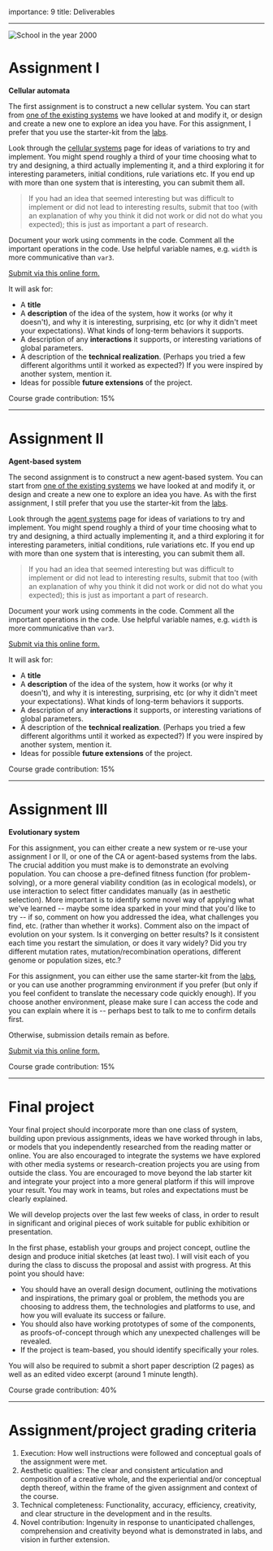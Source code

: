 importance: 9
title: Deliverables

---

![School in the year 2000](https://upload.wikimedia.org/wikipedia/commons/0/05/France_in_XXI_Century._School.jpg)

# Assignment I 

**Cellular automata**

The first assignment is to construct a new cellular system. You can start from [one of the existing systems](http://codepen.io/collection/nMgEgN/) we have looked at and modify it, or design and create a new one to explore an idea you have. For this assignment, I prefer that you use the starter-kit from the [labs](lab.html). 

Look through the [cellular systems](cellular.html) page for ideas of variations to try and implement. You might spend roughly a third of your time choosing what to try and designing, a third actually implementing it, and a third exploring it for interesting parameters, initial conditions, rule variations etc. If you end up with more than one system that is interesting, you can submit them all. 

> If you had an idea that seemed interesting but was difficult to implement or did not lead to interesting results, submit that too (with an explanation of why you think it did not work or did not do what you expected); this is just as important a part of research.

Document your work using comments in the code. Comment all the important operations in the code. Use helpful variable names, e.g. ```width``` is more communicative than ```var3```.

[Submit via this online form.](https://docs.google.com/forms/d/1Ej_SZ_nnZ-FiGrUV1B3ot4jxhEWMX1ii0JQd7bWiEBs/viewform)

It will ask for:
- A **title**
- A **description** of the idea of the system, how it works (or why it doesn't), and why it is interesting, surprising, etc (or why it didn't meet your expectations). What kinds of long-term behaviors it supports. 
- A description of any **interactions** it supports, or interesting variations of global parameters.
- A description of the **technical realization**. (Perhaps you tried a few different algorithms until it worked as expected?) If you were inspired by another system, mention it.
- Ideas for possible **future extensions** of the project.

Course grade contribution: 15%

---

# Assignment II

**Agent-based system**

The second assignment is to construct a new agent-based system. You can start from [one of the existing systems](http://codepen.io/collection/nMgEgN/) we have looked at and modify it, or design and create a new one to explore an idea you have. As with the first assignment, I still prefer that you use the starter-kit from the [labs](lab.html). 

Look through the [agent systems](agent.html) page for ideas of variations to try and implement. You might spend roughly a third of your time choosing what to try and designing, a third actually implementing it, and a third exploring it for interesting parameters, initial conditions, rule variations etc. If you end up with more than one system that is interesting, you can submit them all. 

> If you had an idea that seemed interesting but was difficult to implement or did not lead to interesting results, submit that too (with an explanation of why you think it did not work or did not do what you expected); this is just as important a part of research.

Document your work using comments in the code. Comment all the important operations in the code. Use helpful variable names, e.g. ```width``` is more communicative than ```var3```.

[Submit via this online form.](https://docs.google.com/forms/d/1Ej_SZ_nnZ-FiGrUV1B3ot4jxhEWMX1ii0JQd7bWiEBs/viewform)

It will ask for:
- A **title**
- A **description** of the idea of the system, how it works (or why it doesn't), and why it is interesting, surprising, etc (or why it didn't meet your expectations). What kinds of long-term behaviors it supports. 
- A description of any **interactions** it supports, or interesting variations of global parameters.
- A description of the **technical realization**. (Perhaps you tried a few different algorithms until it worked as expected?) If you were inspired by another system, mention it.
- Ideas for possible **future extensions** of the project.

Course grade contribution: 15%

---

# Assignment III 

**Evolutionary system**

For this assignment, you can either create a new system or re-use your assignment I or II, or one of the CA or agent-based systems from the labs. The crucial addition you must make is to demonstrate an evolving population. You can choose a pre-defined fitness function (for problem-solving), or a more general viability condition (as in ecological models), or use interaction to select fitter candidates manually (as in aesthetic selection). More important is to identify some novel way of applying what we've learned -- maybe some idea sparked in your mind that you'd like to try -- if so, comment on how you addressed the idea, what challenges you find, etc. (rather than whether it works). Comment also on the impact of evolution on your system. Is it converging on better results? Is it consistent each time you restart the simulation, or does it vary widely? Did you try different mutation rates, mutation/recombination operations, different genome or population sizes, etc.? 

For this assignment, you can either use the same starter-kit from the [labs](lab.html), or you can use another programming environment if you prefer (but only if you feel confident to translate the necessary code quickly enough). If you choose another environment, please make sure I can access the code and you can explain where it is -- perhaps best to talk to me to confirm details first. 

Otherwise, submission details remain as before.

[Submit via this online form.](https://docs.google.com/forms/d/1Ej_SZ_nnZ-FiGrUV1B3ot4jxhEWMX1ii0JQd7bWiEBs/viewform)

Course grade contribution: 15%

---

# Final project

Your final project should incorporate more than one class of system, building upon previous assignments, ideas we have worked through in labs, or models that you independently researched from the reading matter or online. You are also encouraged to integrate the systems we have explored with other media systems or research-creation projects you are using from outside the class. You are encouraged to move beyond the lab starter kit and integrate your project into a more general platform if this will improve your result. You may work in teams, but roles and expectations must be clearly explained. 

We will develop projects over the last few weeks of class, in order to result in significant and original pieces of work suitable for public exhibition or presentation. 

In the first phase, establish your groups and project concept, outline the design and produce initial sketches (at least two). I will visit each of you during the class to discuss the proposal and assist with progress. At this point you should have:
- You should have an overall design document, outlining the motivations and inspirations, the primary goal or problem, the methods you are choosing to address them, the technologies and platforms to use, and how you will evaluate its success or failure. 
- You should also have working prototypes of some of the components, as proofs-of-concept through which any unexpected challenges will be revealed.
- If the project is team-based, you should identify specifically your roles. 

You will also be required to submit a short paper description (2 pages) as well as an edited video excerpt (around 1 minute length). 

Course grade contribution: 40%

---

# Assignment/project grading criteria

1. Execution: How well instructions were followed and conceptual goals of the assignment were met.
2. Aesthetic qualities: The clear and consistent articulation and composition of a creative whole, and the experiential and/or conceptual depth thereof, within the frame of the given assignment and context of the course.
3. Technical completeness: Functionality, accuracy, efficiency, creativity, and clear structure in the development and in the results.
4. Novel contribution: Ingenuity in response to unanticipated challenges, comprehension and creativity beyond what is demonstrated in labs, and vision in further extension. 
